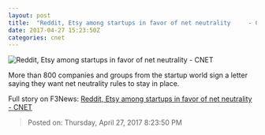 ```yaml
---
layout: post
title:  "Reddit, Etsy among startups in favor of net neutrality     - CNET"
date: 2017-04-27 15:23:50Z
categories: cnet
---
```


![Reddit, Etsy among startups in favor of net neutrality     - CNET](https://cnet4.cbsistatic.com/img/spDzpTwA-v1R-fbCkHmzU1nlKO4=/670x503/2017/04/26/2afb85ce-7eb1-4322-98ee-297dc32a74b9/pai.jpg)

More than 800 companies and groups from the startup world sign a letter saying they want net neutrality rules to stay in place.


Full story on F3News: [Reddit, Etsy among startups in favor of net neutrality     - CNET](http://www.f3nws.com/n/KWvQ3D)

> Posted on: Thursday, April 27, 2017 8:23:50 PM
